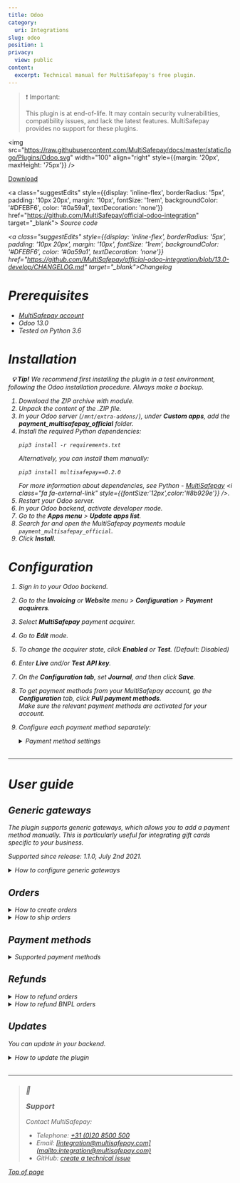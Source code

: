 ```yaml
---
title: Odoo
category:
  uri: Integrations
slug: odoo
position: 1
privacy:
  view: public
content:
  excerpt: Technical manual for MultiSafepay's free plugin.
---
```

> ❗️ Important:
>
> This plugin is at end-of-life. It may contain security vulnerabilities, compatibility issues, and lack the latest features. MultiSafepay provides no support for these plugins.

<img src="https://raw.githubusercontent.com/MultiSafepay/docs/master/static/logo/Plugins/Odoo.svg" width="100" align="right" style={{margin: '20px', maxHeight: '75px'}} />

<div style={{display: 'flex', flexWrap: 'wrap'}}>
  <a class="suggestEdits" style={{display: 'inline-flex', borderRadius: '5px', padding: '10px 20px', margin: '10px', fontSize: '1rem', backgroundColor: '#006ba1', color: '#ffffff', textDecoration: 'none'}} href="https://github.com/MultiSafepay/official-odoo-integration/archive/13.0-develop.zip" target="_self"><span>Download</span><i class="icon icon-download" style={{marginLeft: '0.6em'}}> </i></a>

  <a class="suggestEdits" style={{display: 'inline-flex', borderRadius: '5px', padding: '10px 20px', margin: '10px', fontSize: '1rem', backgroundColor: '#DFEBF6', color: '#0a59a1', textDecoration: 'none'}} href="https://github.com/MultiSafepay/official-odoo-integration" target="_blank"><i class="icon-external-link" /> <span>Source code</span></a>

  <a class="suggestEdits" style={{display: 'inline-flex', borderRadius: '5px', padding: '10px 20px', margin: '10px', fontSize: '1rem', backgroundColor: '#DFEBF6', color: '#0a59a1', textDecoration: 'none'}} href="https://github.com/MultiSafepay/official-odoo-integration/blob/13.0-develop/CHANGELOG.md" target="_blank"><span>Changelog</span></a>
</div>

# Prerequisites

* [MultiSafepay account](/docs/getting-started-guide/)
* Odoo 13.0
* Tested on Python 3.6

# Installation

  **💡 Tip!** We recommend first installing the plugin in a test environment, following the Odoo installation procedure. Always make a backup.

1. Download the ZIP archive with module.
2. Unpack the content of the .ZIP file.
3. In your Odoo server (`/mnt/extra-addons/`), under **Custom apps**, add the **payment\_multisafepay\_official** folder.
4. Install the required Python dependencies:
   ```
   pip3 install -r requirements.txt
   ```
   Alternatively, you can install them manually:
   ```
   pip3 install multisafepay==0.2.0
   ```
   For more information about dependencies, see Python - <a href="https://pypi.org/project/multisafepay" target="_blank">MultiSafepay</a> <i class="fa fa-external-link" style={{fontSize:'12px',color:'#8b929e'}} />.
5. Restart your Odoo server.
6. In your Odoo <Glossary>backend</Glossary>, activate developer mode.
7. Go to the **Apps menu** > **Update apps list**.
8. Search for and open the MultiSafepay payments module `payment_multisafepay_official`.
9. Click **Install**.

# Configuration

1. Sign in to your Odoo backend.
2. Go to the **Invoicing** or **Website** menu > **Configuration** > **Payment acquirers**.
3. Select **MultiSafepay** payment acquirer.
4. Go to **Edit** mode.
5. To change the <Glossary>acquirer</Glossary> state, click **Enabled** or **Test**. (Default: Disabled)
6. Enter **Live** and/or **Test** **API key**.
7. On the **Configuration tab**, set **Journal**, and then click **Save**.
8. To get payment methods from your MultiSafepay account, go the **Configuration** tab, click **Pull payment methods**.\
   Make sure the relevant payment methods are activated for your account.
9. Configure each payment method separately:

   <details id="payment-method-settings">
     <summary>Payment method settings</summary>

     <br />

     * Name
     * State
     * Country: Disabled for some payment methods
     * Customer group
     * Order amount: Disabled for some payment methods
     * Supported currency: Some payment methods process transactions only in EUR. Orders not created in EUR are converted to the required currency, using **Odoo platform currency rate**. This can only be configured by a system administrator.
   </details>

   <br />

***

# User guide

## Generic gateways

The plugin supports generic gateways, which allows you to add a payment method manually. This is particularly useful for integrating gift cards specific to your business.

Supported since release: 1.1.0, July 2nd 2021.

<details id="how-to-configure-generic-gateways">
  <summary>How to configure generic gateways</summary>

  <br />

  1. Sign in to your Odoo backend.
  2. Go to **Invoicing** > **Payment method** > **Other payment acquirer** > **MultiSafepay**.
  3. In the **Title** field, set the relevant [payment method gateway IDs](/reference/gateway-ids/).
  4. Set the gateway logo and name.
</details>

## Orders

<details id="how-to-create-orders">
  <summary>How to create orders</summary>

  <br />

  1. Select the payment method on the checkout page, and then click **Pay now**.
  2. Provide any required information (e.g. bank account number), and confirm payment.
  3. When the transaction is completed, you receive a *Order \{ order ID } Confirmed* <a href="https://docs.multisafepay.com/docs/webhook" target="_blank">webhook notification</a> <i class="fa fa-external-link" style={{fontSize:'12px',color:'#8b929e'}} />.
</details>

<details id="how-to-ship-orders">
  <summary>How to ship orders</summary>

  <br />

  1. Go to the **Website** menu> **Orders**, and then select the relevant order.
  2. To mark the order as **Shipped**, go to **Delivery** and **Validate transfer**.\
     The transaction status changes to **Shipped**.
  3. Under **Order details**, you can create an invoice. Its status is **Paid** right away because the order was prepaid.
  4. If you want to update the invoice ID of the transaction with MultiSafepay, go to **Configuration** > **Payment transactions**, select the relevant transaction, and then click **Update invoice ID**.
</details>

## Payment methods

<details id="supported-payment-methods">
  <summary>Supported payment methods</summary>

  <br />

  * Cards: [All](/docs/card-payments/)
  * <Glossary>BNPL</Glossary>: All, except Billink.
  * Wallets: [Alipay](/docs/alipay/), [Apple Pay](/docs/apple-pay/), [PayPal](/docs/paypal/)
  * Banking methods:
    * [Bancontact](/docs/bancontact/)
    * [Bank transfer](/docs/bank-transfer/)
    * [Belfius](/docs/belfius/)
    * [CBC/KBC](/docs/cbc-kbc/)
    * [Dotpay](/docs/dotpay/)
    * [EPS](/docs/eps/)
    * [Giropay](/docs/giropay/)
    * [iDEAL](/docs/ideal/)
    * [Direct debit](/docs/direct-debit/)
    * [Sofort](/docs/sofort/)
    * [Trustly](/docs/trustly/)
</details>

## Refunds

<details id="how-to-refund-orders">
  <summary>How to refund orders</summary>

  <br />

  In your Odoo backend, you can only refund **Completed** orders.

  1. To create a refund invoice, go to **Order invoices**, and then click **Add credit note**.
  2. Enter a **Refund reason** and check the invoice lines you want to return, and then click **Post**.
  3. To create a refund request, click **Refund with MultiSafepay**.
  4. If the request is created successfully, the invoice status changes.
  5. When the status of the MultiSafepay refund transaction changes to **Completed**, the status of the refund invoice changes to **Paid**.
</details>

<details id="how-to-refund-bnpl">
  <summary>How to refund BNPL orders</summary>

  <br />

  For <Glossary>BNPL</Glossary> orders, the refund request must include a `shopping_cart` object where:

  * The `item_quantity` must not be more than `quantity` in the original order.
  * The `item_price` must be equal to the `unit_price` in the original order.

  **⚠️ Note:** You cannot refund BNPL orders if a gift card or promo code was used for the original order.
</details>

## Updates

You can update in your <Glossary>backend</Glossary>.

<details id="how-to-update-the-plugin">
  <summary>How to update the plugin</summary>

  <br />

  1. Sign in to your Odoo backend.
  2. Go to the **Apps** menu.
  3. Search for and open the **MultiSafepay payments** module.
  4. Click **Upgrade**.
</details>

<br />

***

<blockquote class="callout callout_info">
  <h3 class="callout-heading false">
    <span class="callout-icon">💬</span>
    <p>Support</p>
  </h3>

  <p>Contact MultiSafepay:</p>

  <ul>
    <li>Telephone: <a href="tel:+310208500500">+31 (0)20 8500 500</a></li>
    <li>Email: <a href="mailto:integration@multisafepay.com">[integration@multisafepay.com](mailto:integration@multisafepay.com)</a></li>
    <li>GitHub: <a href="https://github.com/MultiSafepay/official-odoo-integration/issues" target="_blank"> create a technical issue</a></li>
  </ul>
</blockquote>

[Top of page](#)
